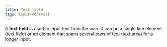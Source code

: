 ```yaml
---
title: Text field
tags: input-controls
---
```


A **text field** is used to input text from the user. It can be a single line element (text field) or an element that spans several rows of text (text area) for a longer input. 